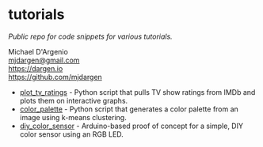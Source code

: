 # tutorials
*Public repo for code snippets for various tutorials.*  

Michael D'Argenio  
mjdargen@gmail.com  
https://dargen.io  
https://github.com/mjdargen  

* [plot_tv_ratings](https://github.com/mjdargen/tutorials/tree/main/plot_tv_ratings) - Python script that pulls TV show ratings from IMDb and plots them on interactive graphs.  
* [color_palette](https://github.com/mjdargen/tutorials/tree/main/color_palette) - Python script that generates a color palette from an image using k-means clustering.
* [diy_color_sensor](https://github.com/mjdargen/tutorials/tree/main/diy_color_sensor) - Arduino-based proof of concept for a simple, DIY color sensor using an RGB LED.  
